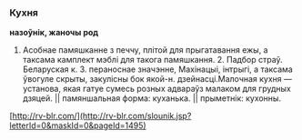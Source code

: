 ### Кухня
**назоўнік, жаночы род**

1. Асобнае памяшканне з печчу, плітой для прыгатавання ежы, а таксама камплект мэблі для такога памяшкання. 2. Падбор страў. Беларуская к. 3. пераноснае значэнне, Махінацыі, інтрыгі, а таксама ўвогуле скрыты, закулісны бок якой-н. дзейнасці.Малочная кухня — установа, якая гатуе сумесь розных адвараўз малаком для грудных дзяцей. || памяншальная форма: куханька. || прыметнік: кухонны.

<a rel="author">[http://rv-blr.com/](http://rv-blr.com/slounik.jsp?letterId=0&maskId=0&pageId=1495)</a>
